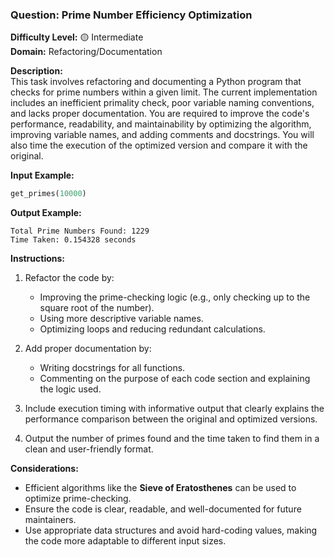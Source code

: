 ### **Question: Prime Number Efficiency Optimization**

**Difficulty Level:** 🟡 Intermediate  
**Domain:** Refactoring/Documentation

**Description:**  
This task involves refactoring and documenting a Python program that checks for prime numbers within a given limit. The current implementation includes an inefficient primality check, poor variable naming conventions, and lacks proper documentation. You are required to improve the code's performance, readability, and maintainability by optimizing the algorithm, improving variable names, and adding comments and docstrings. You will also time the execution of the optimized version and compare it with the original.

**Input Example:**

```python
get_primes(10000)
```

**Output Example:**

```
Total Prime Numbers Found: 1229
Time Taken: 0.154328 seconds
```

**Instructions:**

1. Refactor the code by:

   - Improving the prime-checking logic (e.g., only checking up to the square root of the number).
   - Using more descriptive variable names.
   - Optimizing loops and reducing redundant calculations.

2. Add proper documentation by:

   - Writing docstrings for all functions.
   - Commenting on the purpose of each code section and explaining the logic used.

3. Include execution timing with informative output that clearly explains the performance comparison between the original and optimized versions.

4. Output the number of primes found and the time taken to find them in a clean and user-friendly format.

**Considerations:**

- Efficient algorithms like the **Sieve of Eratosthenes** can be used to optimize prime-checking.
- Ensure the code is clear, readable, and well-documented for future maintainers.
- Use appropriate data structures and avoid hard-coding values, making the code more adaptable to different input sizes.
